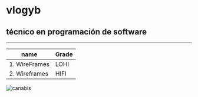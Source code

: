 # vlogyb
## técnico en programación de software
---
|name | Grade|
|--------|-------|
|1. WireFrames  | LOHI |
|2. Wireframes  | HIFI |

![canabis](http://tinyurl.com/4hhvxr24)